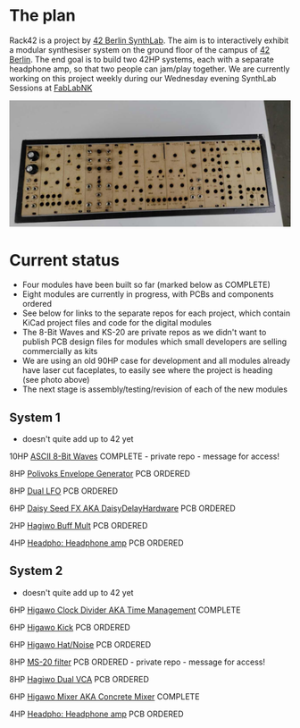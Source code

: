 # The plan

Rack42 is a project by [42 Berlin SynthLab](https://discord.gg/Nnb8dGzZ). The aim is to interactively exhibit a modular synthesiser system on the ground floor of the campus of [42 Berlin](https://42berlin.de/). The end goal is to build two 42HP systems, each with a separate headphone amp, so that two people can jam/play together. We are currently working on this project weekly during our Wednesday evening SynthLab Sessions at [FabLabNK](https://maps.app.goo.gl/UQUkKKDwy35rFFZc6)

![Rack42](-5873068027673691654_121.jpg)

# Current status 

- Four modules have been built so far (marked below as COMPLETE)
- Eight modules are currently in progress, with PCBs and components ordered
- See below for links to the separate repos for each project, which contain KiCad project files and code for the digital modules
- The 8-Bit Waves and KS-20 are private repos as we didn't want to publish PCB design files for modules which small developers are selling commercially as kits
- We are using an old 90HP case for development and all modules already have laser cut faceplates, to easily see where the project is heading (see photo above)
- The next stage is assembly/testing/revision of each of the new modules

## System 1

- doesn't quite add up to 42 yet

10HP [ASCII 8-Bit Waves](https://github.com/fablabnk/8BitWaves) COMPLETE - private repo - message for access!

8HP [Polivoks Envelope Generator](https://github.com/fablabnk/EricaPolivoksEG) PCB ORDERED

8HP [Dual LFO](https://github.com/fablabnk/DualLFO)	PCB ORDERED

6HP [Daisy Seed FX AKA DaisyDelayHardware](https://github.com/fablabnk/DaisyDelayHardware) PCB ORDERED

2HP [Hagiwo Buff Mult](https://github.com/fablabnk/HagiwoBuffMult) PCB ORDERED

4HP [Headpho: Headphone amp](https://github.com/fablabnk/HeadPho) PCB ORDERED

## System 2

- doesn't quite add up to 42 yet

6HP [Higawo Clock Divider AKA Time Management](https://github.com/fablabnk/HagiwoClockMultiDivide/) COMPLETE

6HP [Higawo Kick](https://github.com/fablabnk/HagiwoKick_THT) PCB ORDERED

6HP [Higawo Hat/Noise](https://github.com/fablabnk/HagiwoHatNoise_THT) PCB ORDERED

8HP [MS-20 filter](https://github.com/fablabnk/KS-20_VCF) PCB ORDERED - private repo - message for access!

8HP [Hagiwo Dual VCA](https://github.com/fablabnk/HagiwoDualVCA) PCB ORDERED

6HP [Higawo Mixer AKA Concrete Mixer](https://github.com/fablabnk/HagiwoMixer) COMPLETE

4HP [Headpho: Headphone amp](https://github.com/fablabnk/HeadPho) PCB ORDERED

